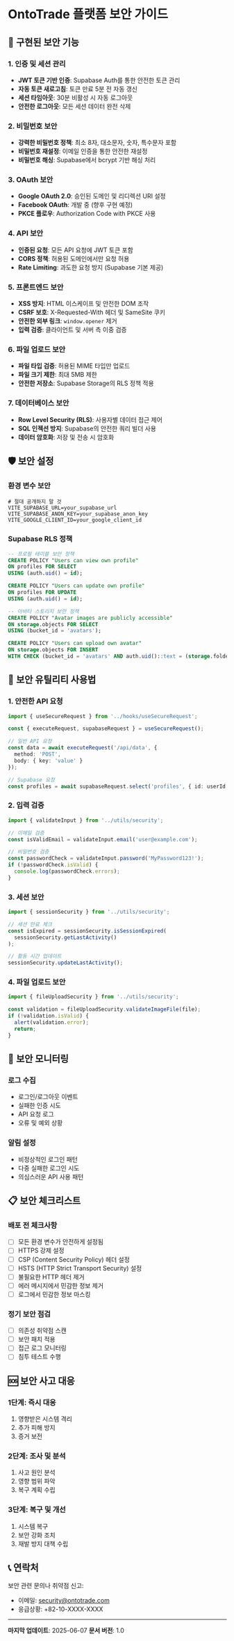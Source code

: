 # OntoTrade 플랫폼 보안 가이드

## 🔐 구현된 보안 기능

### 1. 인증 및 세션 관리
- **JWT 토큰 기반 인증**: Supabase Auth를 통한 안전한 토큰 관리
- **자동 토큰 새로고침**: 토큰 만료 5분 전 자동 갱신
- **세션 타임아웃**: 30분 비활성 시 자동 로그아웃
- **안전한 로그아웃**: 모든 세션 데이터 완전 삭제

### 2. 비밀번호 보안
- **강력한 비밀번호 정책**: 최소 8자, 대소문자, 숫자, 특수문자 포함
- **비밀번호 재설정**: 이메일 인증을 통한 안전한 재설정
- **비밀번호 해싱**: Supabase에서 bcrypt 기반 해싱 처리

### 3. OAuth 보안
- **Google OAuth 2.0**: 승인된 도메인 및 리디렉션 URI 설정
- **Facebook OAuth**: 개발 중 (향후 구현 예정)
- **PKCE 플로우**: Authorization Code with PKCE 사용

### 4. API 보안
- **인증된 요청**: 모든 API 요청에 JWT 토큰 포함
- **CORS 정책**: 허용된 도메인에서만 요청 허용
- **Rate Limiting**: 과도한 요청 방지 (Supabase 기본 제공)

### 5. 프론트엔드 보안
- **XSS 방지**: HTML 이스케이프 및 안전한 DOM 조작
- **CSRF 보호**: X-Requested-With 헤더 및 SameSite 쿠키
- **안전한 외부 링크**: `window.opener` 제거
- **입력 검증**: 클라이언트 및 서버 측 이중 검증

### 6. 파일 업로드 보안
- **파일 타입 검증**: 허용된 MIME 타입만 업로드
- **파일 크기 제한**: 최대 5MB 제한
- **안전한 저장소**: Supabase Storage의 RLS 정책 적용

### 7. 데이터베이스 보안
- **Row Level Security (RLS)**: 사용자별 데이터 접근 제어
- **SQL 인젝션 방지**: Supabase의 안전한 쿼리 빌더 사용
- **데이터 암호화**: 저장 및 전송 시 암호화

## 🛡️ 보안 설정

### 환경 변수 보안
```env
# 절대 공개하지 말 것
VITE_SUPABASE_URL=your_supabase_url
VITE_SUPABASE_ANON_KEY=your_supabase_anon_key
VITE_GOOGLE_CLIENT_ID=your_google_client_id
```

### Supabase RLS 정책
```sql
-- 프로필 테이블 보안 정책
CREATE POLICY "Users can view own profile"
ON profiles FOR SELECT
USING (auth.uid() = id);

CREATE POLICY "Users can update own profile"
ON profiles FOR UPDATE
USING (auth.uid() = id);

-- 아바타 스토리지 보안 정책
CREATE POLICY "Avatar images are publicly accessible"
ON storage.objects FOR SELECT
USING (bucket_id = 'avatars');

CREATE POLICY "Users can upload own avatar"
ON storage.objects FOR INSERT
WITH CHECK (bucket_id = 'avatars' AND auth.uid()::text = (storage.foldername(name))[1]);
```

## 🔧 보안 유틸리티 사용법

### 1. 안전한 API 요청
```typescript
import { useSecureRequest } from '../hooks/useSecureRequest';

const { executeRequest, supabaseRequest } = useSecureRequest();

// 일반 API 요청
const data = await executeRequest('/api/data', {
  method: 'POST',
  body: { key: 'value' }
});

// Supabase 요청
const profiles = await supabaseRequest.select('profiles', { id: userId });
```

### 2. 입력 검증
```typescript
import { validateInput } from '../utils/security';

// 이메일 검증
const isValidEmail = validateInput.email('user@example.com');

// 비밀번호 검증
const passwordCheck = validateInput.password('MyPassword123!');
if (!passwordCheck.isValid) {
  console.log(passwordCheck.errors);
}
```

### 3. 세션 보안
```typescript
import { sessionSecurity } from '../utils/security';

// 세션 만료 체크
const isExpired = sessionSecurity.isSessionExpired(
  sessionSecurity.getLastActivity()
);

// 활동 시간 업데이트
sessionSecurity.updateLastActivity();
```

### 4. 파일 업로드 보안
```typescript
import { fileUploadSecurity } from '../utils/security';

const validation = fileUploadSecurity.validateImageFile(file);
if (!validation.isValid) {
  alert(validation.error);
  return;
}
```

## 🚨 보안 모니터링

### 로그 수집
- 로그인/로그아웃 이벤트
- 실패한 인증 시도
- API 요청 로그
- 오류 및 예외 상황

### 알림 설정
- 비정상적인 로그인 패턴
- 다중 실패한 로그인 시도
- 의심스러운 API 사용 패턴

## 📋 보안 체크리스트

### 배포 전 체크사항
- [ ] 모든 환경 변수가 안전하게 설정됨
- [ ] HTTPS 강제 설정
- [ ] CSP (Content Security Policy) 헤더 설정
- [ ] HSTS (HTTP Strict Transport Security) 설정
- [ ] 불필요한 HTTP 헤더 제거
- [ ] 에러 메시지에서 민감한 정보 제거
- [ ] 로그에서 민감한 정보 마스킹

### 정기 보안 점검
- [ ] 의존성 취약점 스캔
- [ ] 보안 패치 적용
- [ ] 접근 로그 모니터링
- [ ] 침투 테스트 수행

## 🆘 보안 사고 대응

### 1단계: 즉시 대응
1. 영향받은 시스템 격리
2. 추가 피해 방지
3. 증거 보전

### 2단계: 조사 및 분석
1. 사고 원인 분석
2. 영향 범위 파악
3. 복구 계획 수립

### 3단계: 복구 및 개선
1. 시스템 복구
2. 보안 강화 조치
3. 재발 방지 대책 수립

## 📞 연락처
보안 관련 문의나 취약점 신고:
- 이메일: security@ontotrade.com
- 응급상황: +82-10-XXXX-XXXX

---

**마지막 업데이트**: 2025-06-07
**문서 버전**: 1.0
